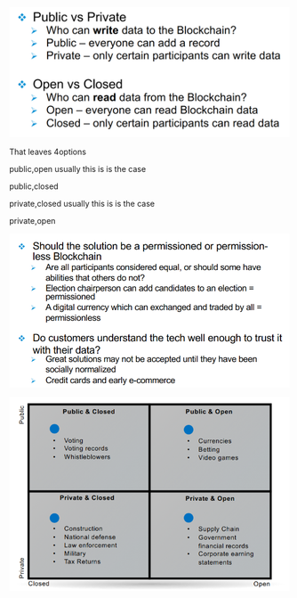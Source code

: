 ![](/assets/types1.png)

That leaves 4options

public,open   usually this is is the case

public,closed

private,closed  usually this is is the case

private,open

![](/assets/type2.png)



![](/assets/t3.png)

